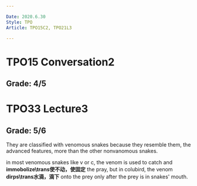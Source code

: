```yaml
---

Date: 2020.6.30
Style: TPO
Article: TPO15C2, TPO21L3

---
```

# TPO15 Conversation2
## Grade: 4/5





# TPO33 Lecture3
## Grade: 5/6

They are classified with venomous snakes because they resemble them, the advanced features, more than the other nonvanomous snakes.

in most venomous snakes like v or c, the venom is used to catch and **immobolize\trans使不动，使固定** the pray, but in colubird, the venom **dirps\trans水滴，滴下** onto the prey only after the prey is in snakes' mouth.
